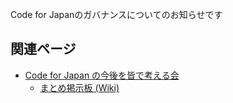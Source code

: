 Code for Japanのガバナンスについてのお知らせです

関連ページ
---------
* [Code for Japan の今後を皆で考える会](https://github.com/codeforjapan/governance/wiki/Code-for-Japan-%E3%81%AE%E4%BB%8A%E5%BE%8C%E3%82%92%E7%9A%86%E3%81%A7%E8%80%83%E3%81%88%E3%82%8B%E4%BC%9A)
  - [まとめ掲示板 (Wiki)](https://github.com/codeforjapan/governance/wiki/Code-for-Japan-%E3%81%AE%E4%BB%8A%E5%BE%8C%E3%82%92%E7%9A%86%E3%81%A7%E8%80%83%E3%81%88%E3%82%8B%E4%BC%9A---%E3%81%BE%E3%81%A8%E3%82%81%E6%8E%B2%E7%A4%BA%E6%9D%BF-(Wiki))
